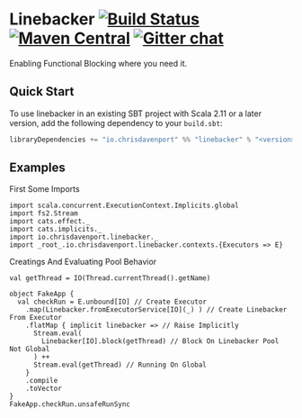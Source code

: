 # Linebacker [![Build Status](https://travis-ci.org/ChristopherDavenport/linebacker.svg?branch=master)](https://travis-ci.org/ChristopherDavenport/linebacker) [![Maven Central](https://maven-badges.herokuapp.com/maven-central/io.chrisdavenport/linebacker_2.12/badge.svg)](https://maven-badges.herokuapp.com/maven-central/io.chrisdavenport/linebacker_2.12) [![Gitter chat](https://badges.gitter.im/christopherdavenport/linebacker.png)](https://gitter.im/christopherdavenport/linebacker)

Enabling Functional Blocking where you need it.

## Quick Start

To use linebacker in an existing SBT project with Scala 2.11 or a later version, add the following dependency to your
`build.sbt`:

```scala
libraryDependencies += "io.chrisdavenport" %% "linebacker" % "<version>"
```

## Examples

First Some Imports

```tut:silent
import scala.concurrent.ExecutionContext.Implicits.global
import fs2.Stream
import cats.effect._
import cats.implicits._
import io.chrisdavenport.linebacker._
import _root_.io.chrisdavenport.linebacker.contexts.{Executors => E}
```

Creatings And Evaluating Pool Behavior

```tut
val getThread = IO(Thread.currentThread().getName)

object FakeApp {
  val checkRun = E.unbound[IO] // Create Executor
    .map(Linebacker.fromExecutorService[IO](_) ) // Create Linebacker From Executor
    .flatMap { implicit linebacker => // Raise Implicitly
      Stream.eval(
        Linebacker[IO].block(getThread) // Block On Linebacker Pool Not Global
      ) ++
      Stream.eval(getThread) // Running On Global
    }
    .compile
    .toVector
}
FakeApp.checkRun.unsafeRunSync
```
